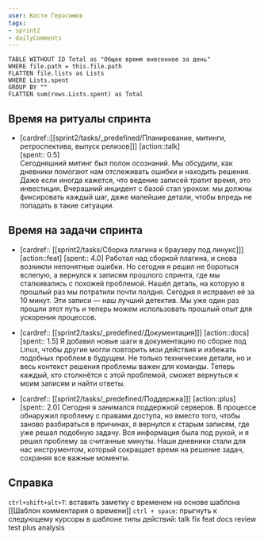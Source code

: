 ```yaml
---
user: Кости Герасимов
tags:
- sprint2
- dailyComments
---
```




```dataview 
TABLE WITHOUT ID Total as "Общее время внесенное за день"
WHERE file.path = this.file.path 
FLATTEN file.lists as Lists
WHERE Lists.spent
GROUP BY ""
FLATTEN sum(rows.Lists.spent) as Total
```
## Время на ритуалы спринта

* [cardref::[[sprint2/tasks/_predefined/Планирование, митинги, ретроспектива, выпуск релизов]]]
  [action::talk]  
  [spent:: 0.5]  
  Сегодняшний митинг был полон осознаний. Мы обсудили, как дневники помогают нам отслеживать ошибки и находить решения. Даже если иногда кажется, что ведение записей тратит время, это инвестиция. Вчерашний инцидент с базой стал уроком: мы должны фиксировать каждый шаг, даже малейшие детали, чтобы впредь не попадать в такие ситуации.

## Время на задачи спринта

* [cardref:: [[sprint2/tasks/Сборка плагина к браузеру под линукс]]]
  [action::feat]
  [spent:: 4.0]
  Работал над сборкой плагина, и снова возникли непонятные ошибки. Но сегодня я решил не бороться вслепую, а вернулся к записям прошлого спринта, где мы сталкивались с похожей проблемой. Нашёл деталь, на которую в прошлый раз мы потратили почти полдня. Сегодня я исправил её за 10 минут. Эти записи — наш лучший детектив. Мы уже один раз прошли этот путь и теперь можем использовать прошлый опыт для ускорения процессов.

* [cardref:: [[sprint2/tasks/_predefined/Документация]]]
  [action::docs]
  [spent:: 1.5]
  Я добавил новые шаги в документацию по сборке под Linux, чтобы другие могли повторить мои действия и избежать подобных проблем в будущем. Не только технические детали, но и весь контекст решения проблемы важен для команды. Теперь каждый, кто столкнётся с этой проблемой, сможет вернуться к моим записям и найти ответы.

* [cardref:: [[sprint2/tasks/_predefined/Поддержка]]]
  [action::plus]
  [spent:: 2.0]
  Сегодня я занимался поддержкой серверов. В процессе обнаружил проблему с правами доступа, но вместо того, чтобы заново разбираться в причинах, я вернулся к старым записям, где уже решал подобную задачу. Вся информация была под рукой, и я решил проблему за считанные минуты. Наши дневники стали для нас инструментом, который сокращает время на решение задач, сохраняя все важные моменты.


## Справка

`ctrl+shift+alt+T`:
	вставить заметку с временем на основе шаблона [[Шаблон комментария о времени]] 
`ctrl + space`:
	прыгнуть к следующему курсоры в шаблоне
типы действий:
	talk
	fix
	feat
	docs
	review
	test
	plus
	analysis


